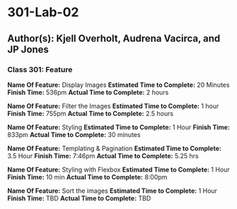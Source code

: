 # 301-Lab-02

## Author(s): Kjell Overholt, Audrena Vacirca, and JP Jones

### Class 301: Feature

**Name Of Feature:** Display Images
**Estimated Time to Complete:** 20 Minutes
**Finish Time:** 536pm
**Actual Time to Complete:** 2 hours

**Name Of Feature:** Filter the Images
**Estimated Time to Complete:** 1 hour
**Finish Time:** 755pm
**Actual Time to Complete:** 2.5 hours

**Name Of Feature:** Styling
**Estimated Time to Complete:** 1 Hour
**Finish Time:** 833pm
**Actual Time to Complete:** 30 minutes 

**Name Of Feature:** Templating & Pagination
**Estimated Time to Complete:** 3.5 Hour
**Finish Time:** 7:46pm
**Actual Time to Complete:** 5.25 hrs

**Name Of Feature:** Styling with Flexbox
**Estimated Time to Complete:** 1 Hour
**Finish Time:** 10 min
**Actual Time to Complete:** 8:00pm

**Name Of Feature:** Sort the images
**Estimated Time to Complete:** 1 Hour
**Finish Time:** TBD
**Actual Time to Complete:** TBD
